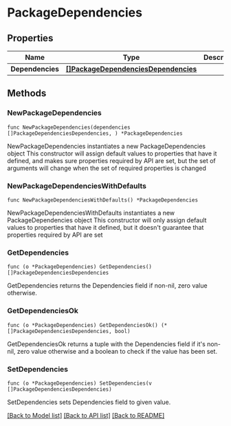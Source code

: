 # PackageDependencies

## Properties

Name | Type | Description | Notes
------------ | ------------- | ------------- | -------------
**Dependencies** | [**[]PackageDependenciesDependencies**](PackageDependenciesDependencies.md) |  | 

## Methods

### NewPackageDependencies

`func NewPackageDependencies(dependencies []PackageDependenciesDependencies, ) *PackageDependencies`

NewPackageDependencies instantiates a new PackageDependencies object
This constructor will assign default values to properties that have it defined,
and makes sure properties required by API are set, but the set of arguments
will change when the set of required properties is changed

### NewPackageDependenciesWithDefaults

`func NewPackageDependenciesWithDefaults() *PackageDependencies`

NewPackageDependenciesWithDefaults instantiates a new PackageDependencies object
This constructor will only assign default values to properties that have it defined,
but it doesn't guarantee that properties required by API are set

### GetDependencies

`func (o *PackageDependencies) GetDependencies() []PackageDependenciesDependencies`

GetDependencies returns the Dependencies field if non-nil, zero value otherwise.

### GetDependenciesOk

`func (o *PackageDependencies) GetDependenciesOk() (*[]PackageDependenciesDependencies, bool)`

GetDependenciesOk returns a tuple with the Dependencies field if it's non-nil, zero value otherwise
and a boolean to check if the value has been set.

### SetDependencies

`func (o *PackageDependencies) SetDependencies(v []PackageDependenciesDependencies)`

SetDependencies sets Dependencies field to given value.



[[Back to Model list]](../README.md#documentation-for-models) [[Back to API list]](../README.md#documentation-for-api-endpoints) [[Back to README]](../README.md)


